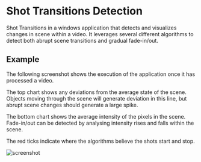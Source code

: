 # Shot Transitions Detection
Shot Transitions in a windows application that detects and visualizes changes in scene within a video. It leverages several different algorithms to detect both abrupt scene transitions and gradual fade-in/out.

## Example
The following screenshot shows the execution of the application once it has processed a video.

The top chart shows any deviations from the average state of the scene. Objects moving through the scene will generate deviation in this line, but abrupt scene changes should generate a large spike.

The bottom chart shows the average intensity of the pixels in the scene. Fade-in/out can be detected by analysing intensity rises and falls within the scene.

The red ticks indicate where the algorithms believe the shots start and stop. 

![screenshot](https://user-images.githubusercontent.com/22899644/82269525-9fb65880-9937-11ea-8aac-570fc721c8e3.png)
